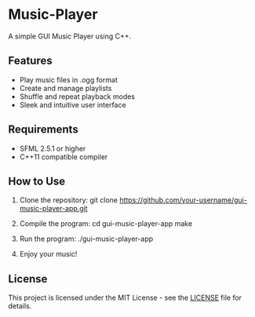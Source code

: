 # Music-Player

A simple GUI Music Player using C++.

## Features

- Play music files in .ogg format
- Create and manage playlists
- Shuffle and repeat playback modes
- Sleek and intuitive user interface

## Requirements

- SFML 2.5.1 or higher
- C++11 compatible compiler

## How to Use

1. Clone the repository:
git clone https://github.com/your-username/gui-music-player-app.git

2. Compile the program:
cd gui-music-player-app
make

3. Run the program:
./gui-music-player-app

4. Enjoy your music!

## License

This project is licensed under the MIT License - see the [LICENSE](LICENSE) file for details.



